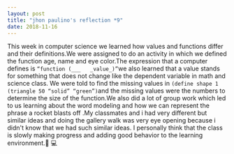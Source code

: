 ```yaml
---
layout: post
title: "jhon paulino's reflection *9"
date: 2018-11-16
---
```



This week in computer science we learned how values and functions differ and their definitions.We were assigned to do an activity in which we defined the function age, name and eye color.The expression that a computer defines is ```“function (___   _value_)”```we also learned that a value stands for something that does not change like the dependent variable in math and science class. We were told to find the missing values in ```(define shape 1 (triangle 50 “solid” “green”)```and the missing values were the numbers to determine the size of the function.We also did a lot of group work which led to us learning about the word modeling and how we can represent the phrase a rocket blasts off .My classmates and i had very different but similar ideas and doing the gallery walk was very eye opening because i didn't know that we had such similar ideas. I personally think that the class is slowly making progress and adding good behavior to the learning environment.:book: :computer:
